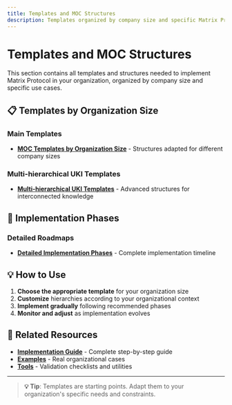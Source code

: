 ```yaml
---
title: Templates and MOC Structures
description: Templates organized by company size and specific Matrix Protocol use cases
---
```


# Templates and MOC Structures

This section contains all templates and structures needed to implement Matrix Protocol in your organization, organized by company size and specific use cases.

## 📋 Templates by Organization Size

### Main Templates
- **[MOC Templates by Organization Size](./templates-moc-por-porte-organizacional)** - Structures adapted for different company sizes

### Multi-hierarchical UKI Templates
- **[Multi-hierarchical UKI Templates](./templates-uki-multi-hierarquicos)** - Advanced structures for interconnected knowledge

## 🚀 Implementation Phases

### Detailed Roadmaps
- **[Detailed Implementation Phases](./fases-implementacao-detalhadas)** - Complete implementation timeline

## 💡 How to Use

1. **Choose the appropriate template** for your organization size
2. **Customize** hierarchies according to your organizational context
3. **Implement gradually** following recommended phases
4. **Monitor and adjust** as implementation evolves

## 📖 Related Resources

- **[Implementation Guide](../../implementation)** - Complete step-by-step guide
- **[Examples](../examples)** - Real organizational cases
- **[Tools](../tools)** - Validation checklists and utilities

---

> **💡 Tip**: Templates are starting points. Adapt them to your organization's specific needs and constraints.
